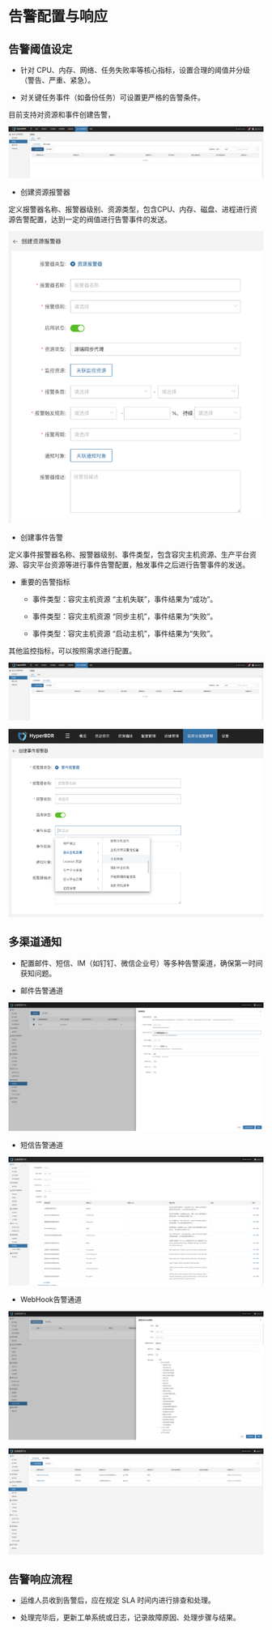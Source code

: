 
# 告警配置与响应

## **告警阈值设定**

* 针对 CPU、内存、网络、任务失败率等核心指标，设置合理的阈值并分级（警告、严重、紧急）。

* 对关键任务事件（如备份任务）可设置更严格的告警条件。

目前支持对资源和事件创建告警，

![](./image/alarmconfigurationandresponse-alarmthresholdsetting-1.png)

* 创建资源报警器

定义报警器名称、报警器级别、资源类型，包含CPU、内存、磁盘、进程进行资源告警配置，达到一定的阀值进行告警事件的发送。

![](./image/alarmconfigurationandresponse-alarmthresholdsetting-2.png)

* 创建事件告警

定义事件报警器名称、报警器级别、事件类型，包含容灾主机资源、生产平台资源、容灾平台资源等进行事件告警配置，触发事件之后进行告警事件的发送。

* 重要的告警指标

  * 事件类型：容灾主机资源 “主机失联”，事件结果为“成功”。

  * 事件类型：容灾主机资源 “同步主机”，事件结果为“失败”。

  * 事件类型：容灾主机资源 “启动主机”，事件结果为“失败”。

其他监控指标，可以按照需求进行配置。

![](./image/alarmconfigurationandresponse-alarmthresholdsetting-3.png)

![](./image/alarmconfigurationandresponse-alarmthresholdsetting-4.png)

## **多渠道通知**

* 配置邮件、短信、IM（如钉钉、微信企业号）等多种告警渠道，确保第一时间获知问题。

* 邮件告警通道

![](./image/alarmconfigurationandresponse-multi-channelnotification-1.png)

* 短信告警通道

![](./image/alarmconfigurationandresponse-multi-channelnotification-2.png)

* WebHook告警通道

![](./image/alarmconfigurationandresponse-multi-channelnotification-3.png)

![](./image/alarmconfigurationandresponse-multi-channelnotification-4.png)

## **告警响应流程**

* 运维人员收到告警后，应在规定 SLA 时间内进行排查和处理。

* 处理完毕后，更新工单系统或日志，记录故障原因、处理步骤与结果。